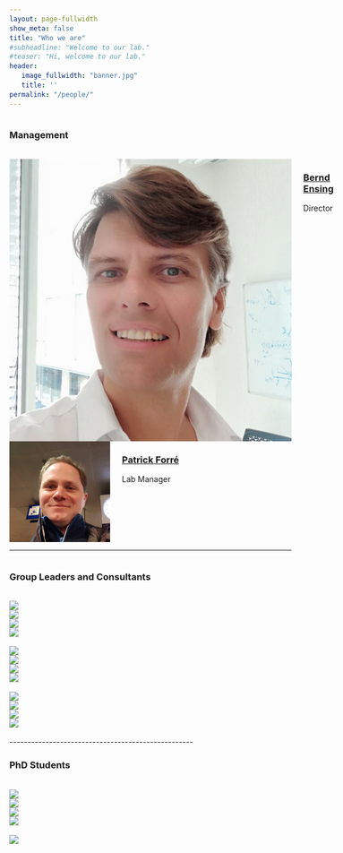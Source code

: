 ```yaml
---
layout: page-fullwidth 
show_meta: false
title: "Who we are"
#subheadline: "Welcome to our lab."
#teaser: "Hi, welcome to our lab."
header:
   image_fullwidth: "banner.jpg"
   title: ''
permalink: "/people/"
---
```


<div class="row">
    <div class="small-12 columns">
        <h3>Management</h3>
    </div><!-- /.small-12.columns -->
</div>

<br/>

<div class="row">
  <div class="large-3 columns">
  <img src="../people/BerndEnsing2_s.jpg" alt="Bernd Ensing" />
    <div>
       <h3><a href="http://www.acmm.nl/ensing/">Bernd Ensing</a></h3>
       <p>Director</p>
    </div>
  </div>
  <div class="large-3 columns">
  <img src="../people/PatrickForre.jpg" alt="Patrick Forre" />
    <div>
       <h3><a href="https://www.uva.nl/en/profile/f/o/p.d.forre/p.d.forre.html">Patrick Forr&eacute</a></h3>
       <p>Lab Manager</p>
    </div>
</div>

-----------------------------------------------------------

<div class="row">
    <div class="small-12 columns">
        <h3>Group Leaders and Consultants</h3>
    </div><!-- /.small-12.columns -->
</div>

<br/>

<div class="row">
  <div class="large-3 columns">
      <img src="http://placehold.it/220x141/6b6351/e1dcd7&amp;text=Width+220+Pixel">
  </div>
  <div class="large-3 columns">
      <img src="http://placehold.it/220x141/e05a10/e1e75e&amp;text=Width+220+Pixel">
  </div>
  <div class="large-3 columns">
      <img src="http://placehold.it/220x141/fabb00/771e1e&amp;text=Width+220+Pixel">
  </div>
  <div class="large-3 columns">
      <img src="http://placehold.it/220x141/00792c/acca57&amp;text=Width+220+Pixel">
  </div>
</div>

<br/>

<div class="row">
  <div class="large-3 columns">
      <img src="http://placehold.it/220x141/6b6351/e1dcd7&amp;text=Width+220+Pixel">
  </div>
  <div class="large-3 columns">
      <img src="http://placehold.it/220x141/e05a10/e1e75e&amp;text=Width+220+Pixel">
  </div>
  <div class="large-3 columns">
      <img src="http://placehold.it/220x141/fabb00/771e1e&amp;text=Width+220+Pixel">
  </div>
  <div class="large-3 columns">
      <img src="http://placehold.it/220x141/00792c/acca57&amp;text=Width+220+Pixel">
  </div>
</div>

<br/>

<div class="row">
  <div class="large-3 columns">
      <img src="http://placehold.it/220x141/6b6351/e1dcd7&amp;text=Width+220+Pixel">
  </div>
  <div class="large-3 columns">
      <img src="http://placehold.it/220x141/e05a10/e1e75e&amp;text=Width+220+Pixel">
  </div>
  <div class="large-3 columns">
      <img src="http://placehold.it/220x141/fabb00/771e1e&amp;text=Width+220+Pixel">
  </div>
  <div class="large-3 columns">
      <img src="http://placehold.it/220x141/00792c/acca57&amp;text=Width+220+Pixel">
  </div>
</div>

<br/>
---------------------------------------------------

<div class="row">
    <div class="small-12 columns">
        <h3>PhD Students</h3>
    </div><!-- /.small-12.columns -->
</div>

<br/>

<div class="row">
  <div class="large-3 columns">
      <img src="http://placehold.it/220x141/6b6351/e1dcd7&amp;text=Width+220+Pixel">
  </div>
  <div class="large-3 columns">
      <img src="http://placehold.it/220x141/e05a10/e1e75e&amp;text=Width+220+Pixel">
  </div>
  <div class="large-3 columns">
      <img src="http://placehold.it/220x141/fabb00/771e1e&amp;text=Width+220+Pixel">
  </div>
  <div class="large-3 columns">
      <img src="http://placehold.it/220x141/00792c/acca57&amp;text=Width+220+Pixel">
  </div>
</div>

<br/>

<div class="row">
  <div class="large-3 columns">
      <img src="http://placehold.it/220x141/6b6351/e1dcd7&amp;text=Width+220+Pixel">
  </div>
</div>
